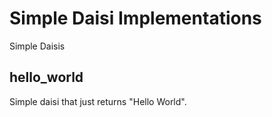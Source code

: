 # Simple Daisi Implementations
Simple Daisis

## hello_world
Simple daisi that just returns "Hello World".

